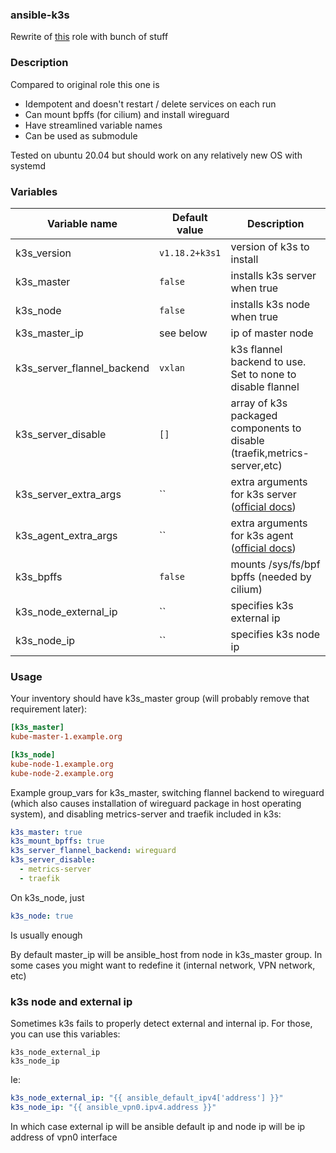 ### ansible-k3s
Rewrite of [this](https://github.com/rancher/k3s-ansible) role with bunch of stuff

### Description

Compared to original role this one is

* Idempotent and doesn't restart / delete services on each run
* Can mount bpffs (for cilium) and install wireguard
* Have streamlined variable names
* Can be used as submodule

Tested on ubuntu 20.04 but should work on any relatively new OS with systemd

### Variables


| Variable name              | Default value  | Description                                                                                                                          |
| -------------------------- | -------------- | ------------------------------------------------------------------------------------------------------------------------------------ |
| k3s_version                | `v1.18.2+k3s1` | version of k3s to install                                                                                                            |
| k3s_master                 | `false`        | installs k3s server when true                                                                                                        |
| k3s_node                   | `false`        | installs k3s node when true                                                                                                          |
| k3s_master_ip              | see below      | ip of master node                                                                                                                    |
| k3s_server_flannel_backend | `vxlan`        | k3s flannel backend to use. Set to none to disable flannel                                                                           |
| k3s_server_disable         | `[]`           | array of k3s packaged components to disable (traefik,metrics-server,etc)                                                             |
| k3s_server_extra_args      | ``             | extra arguments for k3s server ([official docs](https://rancher.com/docs/k3s/latest/en/installation/install-options/server-config/)) |
| k3s_agent_extra_args       | ``             | extra arguments for k3s agent ([official docs](https://rancher.com/docs/k3s/latest/en/installation/install-options/agent-config/))   |
| k3s_bpffs                  | `false`        | mounts /sys/fs/bpf bpffs (needed by cilium)                                                                                          |
| k3s_node_external_ip       | ``             | specifies k3s external ip                                                                                                            |
| k3s_node_ip                | ``             | specifies k3s node ip                                                                                                                |

### Usage

Your inventory should have k3s_master group (will probably remove that requirement later):

```ini
[k3s_master]
kube-master-1.example.org

[k3s_node]
kube-node-1.example.org
kube-node-2.example.org
```

Example group_vars for k3s_master, switching flannel backend to wireguard (which also causes installation of wireguard package in host operating system), and disabling metrics-server and traefik included in k3s:
```yaml
k3s_master: true
k3s_mount_bpffs: true
k3s_server_flannel_backend: wireguard
k3s_server_disable:
  - metrics-server
  - traefik
```

On k3s_node, just
```yaml
k3s_node: true
```
Is usually enough

By default master_ip will be ansible_host from node in k3s_master group. In some cases you might want to redefine it (internal network, VPN network, etc)

### k3s node and external ip
Sometimes k3s fails to properly detect external and internal ip. For those, you can use this variables:
```
k3s_node_external_ip
k3s_node_ip
```
Ie:
```yaml
k3s_node_external_ip: "{{ ansible_default_ipv4['address'] }}"
k3s_node_ip: "{{ ansible_vpn0.ipv4.address }}"
```
In which case external ip will be ansible default ip and node ip will be ip address of vpn0 interface
